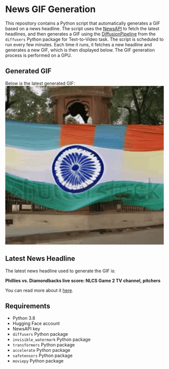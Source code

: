 # News GIF Generation
This repository contains a Python script that automatically generates a GIF based on a news headline. The script uses the [NewsAPI](https://newsapi.org/) to fetch the latest headlines, and then generates a GIF using the [DiffusionPipeline](https://github.com/huggingface/diffusers) from the `diffusers` Python package for Text-to-Video task.
The script is scheduled to run every few minutes. Each time it runs, it fetches a new headline and generates a new GIF, which is then displayed below. The GIF generation process is performed on a GPU.

## Generated GIF
Below is the latest generated GIF:
![Generated GIF](output.gif?raw=true&v=1697695847)

## Latest News Headline
The latest news headline used to generate the GIF is:

**Phillies vs. Diamondbacks live score: NLCS Game 2 TV channel, pitchers**

You can read more about it [here](https://www.usatoday.com/story/sports/mlb/playoffs/2023/10/17/phillies-vs-diamondbacks-live-nlcs-game-2-time-tv-channel-pitchers/71219388007/).

## Requirements
- Python 3.8
- Hugging Face account
- NewsAPI key
- `diffusers` Python package
- `invisible_watermark` Python package
- `transformers` Python package
- `accelerate` Python package
- `safetensors` Python package
- `moviepy` Python package
